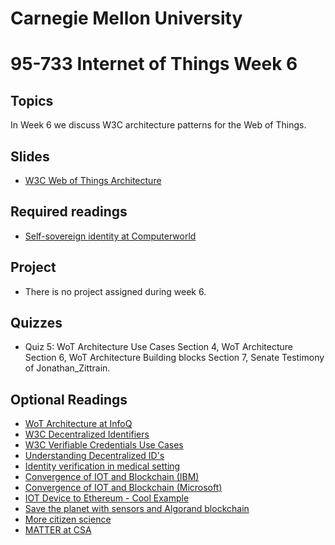 # Carnegie Mellon University

# 95-733 Internet of Things Week 6

## Topics

In Week 6 we discuss W3C architecture patterns for the Web of Things.

## Slides

+ [W3C Web of Things Architecture](https://www.andrew.cmu.edu/user/mm6/95-733/PowerPoint/06_W3C_Architecture.pdf)


## Required readings


+ [Self-sovereign identity at Computerworld](https://www.computerworld.com/article/3244128/how-blockchain-makes-self-sovereign-identities-possible.html)

## Project

+ There is no project assigned during week 6.

## Quizzes

+ Quiz 5: WoT Architecture Use Cases Section 4, WoT Architecture Section 6, WoT Architecture Building blocks Section 7, Senate Testimony of Jonathan_Zittrain.

<!--
## Video Lectures

+ [18_Lecture6](https://heinzcollege.mediasite.com/Mediasite/Play/af6b402ca8f44635ac308d229d5ce3531d)
+ [19_Lecture6](https://heinzcollege.mediasite.com/Mediasite/Play/1f08f85d38674d2eb1fcc95238a47d121d)

-->
## Optional Readings

+ [WoT Architecture at InfoQ](https://www.infoq.com/articles/web-of-things-iot-apps/)
+ [W3C Decentralized Identifiers](https://www.w3.org/TR/did-core/)
+ [W3C Verifiable Credentials Use Cases](https://www.w3.org/TR/vc-use-cases/)
+ [Understanding Decentralized ID's](https://medium.com/@adam_14796/understanding-decentralized-ids-dids-839798b91809)
+ [Identity verification in medical setting](https://www.youtube.com/watch?v=UdlmRoJK1Yg&feature=youtu.be)
+ [Convergence of IOT and Blockchain (IBM)](https://www.ibm.com/internet-of-things/trending/blockchain)
+ [Convergence of IOT and Blockchain (Microsoft)](https://azure.microsoft.com/en-us/solutions/blockchain/)
+ [IOT Device to Ethereum - Cool Example](https://hackaday.com/2017/11/09/iot-with-the-ethereum-blockchain/)
+ [Save the planet with sensors and Algorand blockchain](https://explorer.planetwatch.io/)
+ [More citizen science](https://www.citizenscience.gov/#)
+ [MATTER at CSA ](https://csa-iot.org/)
